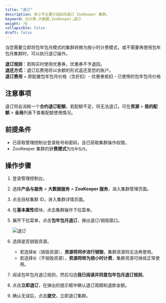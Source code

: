 ```yaml
---
title: "退订"
description: 本小节主要介绍如何退订 ZooKeeper 集群。 
keyword: 云计算,大数据,ZooKeeper,退订
weight: 70
collapsible: false
draft: false
---
```


当您需要立即将包年包月模式的集群转换为按小时计费模式，或不需要再使用包年包月集群时，可以执行退订操作。

**退订规则**：若购买时使用优惠券，优惠券不予退回。   
**退还方式**：退订后费用将以余额的形式返还至您的账户。   
**退订费用** = 原配置包年包月价格（含折扣）- 优惠券抵扣 - 已使用的包年包月价格   

## 注意事项

退订将会消耗一个**合约退订配额**，若配额不足，将无法退订。可在**资源** > **我的配额** > **全局**列表下查看配额使用情况。

## 前提条件

- 已获取管理控制台登录账号和密码，且已获取集群操作权限。
- ZooKeeper 集群的**计费模式**为`包年包月`。

## 操作步骤

1. 登录管理控制台。
2. 选择**产品与服务** > **大数据服务** > **ZooKeeper 服务**，进入集群管理页面。
3. 点击目标集群 ID，进入集群详情页面。
4. 在**基本属性**模块，点击集群操作下拉菜单。
5. 展开下拉菜单，点击**包年包月退订**，弹出退订/销毁窗口。
   
   <img src="/bigdata/zookeeper/_images/subscribe.png" alt="退订" style="zoom:100%;" />

6. 选择是否销毁资源。

   - 若选择`是`（销毁资源），**资源将同步进行销毁**，集群资源将无法再使用。
   - 若选择`否`（不销毁资源），**资源将转为按小时计费**，集群资源可继续正常使用。

7. 阅读包年包月退订规则，然后勾选**我已阅读并同意包年包月退订规则**。
8. 点击**立即退订**，在弹出的提示框中确认退订周期和退款金额。
9. 确认无误后，点击**提交**，立即退订集群。 
